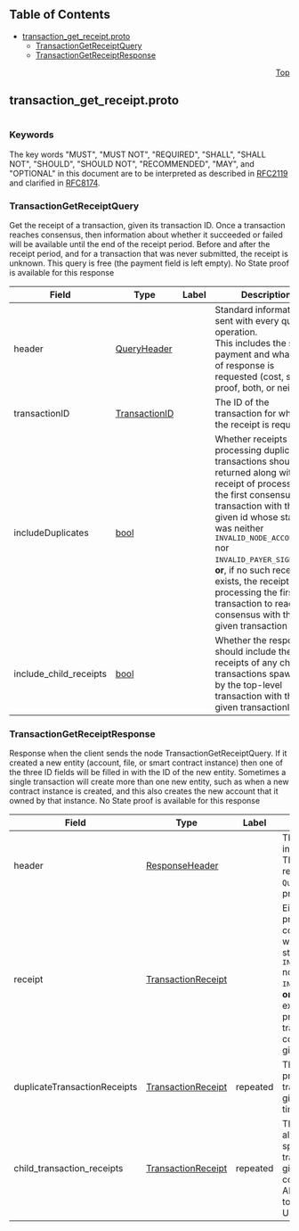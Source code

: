 ## Table of Contents

- [transaction_get_receipt.proto](#transaction_get_receipt-proto)
    - [TransactionGetReceiptQuery](#proto-TransactionGetReceiptQuery)
    - [TransactionGetReceiptResponse](#proto-TransactionGetReceiptResponse)
  



<a name="transaction_get_receipt-proto"></a>
<p align="right"><a href="#top">Top</a></p>

## transaction_get_receipt.proto
#

### Keywords
The key words "MUST", "MUST NOT", "REQUIRED", "SHALL", "SHALL NOT",
"SHOULD", "SHOULD NOT", "RECOMMENDED", "MAY", and "OPTIONAL" in this
document are to be interpreted as described in
[RFC2119](https://www.ietf.org/rfc/rfc2119) and clarified in
[RFC8174](https://www.ietf.org/rfc/rfc8174).


<a name="proto-TransactionGetReceiptQuery"></a>

### TransactionGetReceiptQuery
Get the receipt of a transaction, given its transaction ID. Once a transaction reaches consensus,
then information about whether it succeeded or failed will be available until the end of the
receipt period.  Before and after the receipt period, and for a transaction that was never
submitted, the receipt is unknown.  This query is free (the payment field is left empty). No
State proof is available for this response


| Field | Type | Label | Description |
| ----- | ---- | ----- | ----------- |
| header | [QueryHeader](#proto-QueryHeader) |  | Standard information sent with every query operation.<br/> This includes the signed payment and what kind of response is requested (cost, state proof, both, or neither). |
| transactionID | [TransactionID](#proto-TransactionID) |  | The ID of the transaction for which the receipt is requested. |
| includeDuplicates | [bool](#bool) |  | Whether receipts of processing duplicate transactions should be returned along with the receipt of processing the first consensus transaction with the given id whose status was neither <tt>INVALID_NODE_ACCOUNT</tt> nor <tt>INVALID_PAYER_SIGNATURE</tt>; <b>or</b>, if no such receipt exists, the receipt of processing the first transaction to reach consensus with the given transaction id. |
| include_child_receipts | [bool](#bool) |  | Whether the response should include the receipts of any child transactions spawned by the top-level transaction with the given transactionID. |






<a name="proto-TransactionGetReceiptResponse"></a>

### TransactionGetReceiptResponse
Response when the client sends the node TransactionGetReceiptQuery. If it created a new entity
(account, file, or smart contract instance) then one of the three ID fields will be filled in
with the ID of the new entity. Sometimes a single transaction will create more than one new
entity, such as when a new contract instance is created, and this also creates the new account
that it owned by that instance. No State proof is available for this response


| Field | Type | Label | Description |
| ----- | ---- | ----- | ----------- |
| header | [ResponseHeader](#proto-ResponseHeader) |  | The standard response information for queries.<br/> This includes the values requested in the `QueryHeader` (cost, state proof, both, or neither). |
| receipt | [TransactionReceipt](#proto-TransactionReceipt) |  | Either the receipt of processing the first consensus transaction with the given id whose status was neither <tt>INVALID_NODE_ACCOUNT</tt> nor <tt>INVALID_PAYER_SIGNATURE</tt>; <b>or</b>, if no such receipt exists, the receipt of processing the first transaction to reach consensus with the given transaction id. |
| duplicateTransactionReceipts | [TransactionReceipt](#proto-TransactionReceipt) | repeated | The receipts of processing all transactions with the given id, in consensus time order. |
| child_transaction_receipts | [TransactionReceipt](#proto-TransactionReceipt) | repeated | The receipts (if any) of all child transactions spawned by the transaction with the given top-level id, in consensus order. Always empty if the top-level status is UNKNOWN. |





 <!-- end messages -->

 <!-- end enums -->

 <!-- end HasExtensions -->

 <!-- end services -->


